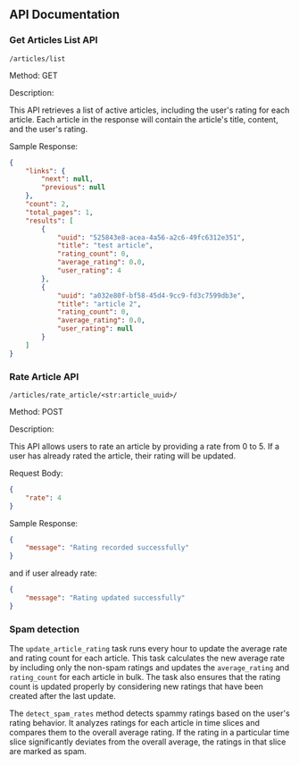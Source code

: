 ## API Documentation

### Get Articles List API

```plaintext
/articles/list
```

Method: GET

Description:

This API retrieves a list of active articles, including the user's rating for each article. Each article in the response will contain the article's title, content, and the user's rating.

Sample Response:

```json
{
    "links": {
        "next": null,
        "previous": null
    },
    "count": 2,
    "total_pages": 1,
    "results": [
        {
            "uuid": "525843e8-acea-4a56-a2c6-49fc6312e351",
            "title": "test article",
            "rating_count": 0,
            "average_rating": 0.0,
            "user_rating": 4
        },
        {
            "uuid": "a032e80f-bf58-45d4-9cc9-fd3c7599db3e",
            "title": "article 2",
            "rating_count": 0,
            "average_rating": 0.0,
            "user_rating": null
        }
    ]
}
```

### Rate Article API

```plaintext
/articles/rate_article/<str:article_uuid>/
```

Method: POST

Description:

This API allows users to rate an article by providing a rate from 0 to 5. If a user has already rated the article, their rating will be updated.

Request Body:

```json
{
    "rate": 4
}
```

Sample Response:

```json
{
    "message": "Rating recorded successfully"
}
```

and if user already rate:
```json
{
    "message": "Rating updated successfully"
}
```

### Spam detection

The `update_article_rating` task runs every hour to update the average rate and rating count for each article. This task calculates the new average rate by including only the non-spam ratings and updates the `average_rating` and `rating_count` for each article in bulk. The task also ensures that the rating count is updated properly by considering new ratings that have been created after the last update.


The `detect_spam_rates` method detects spammy ratings based on the user's rating behavior. It analyzes ratings for each article in time slices and compares them to the overall average rating. If the rating in a particular time slice significantly deviates from the overall average, the ratings in that slice are marked as spam.
